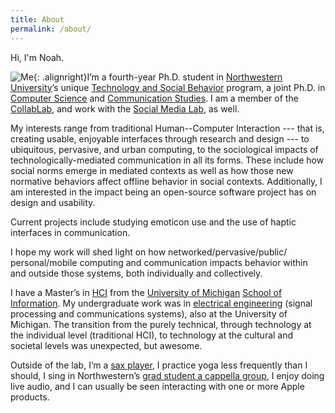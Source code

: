 ```yaml
---
title: About
permalink: /about/
---
```


Hi, I'm Noah.

![Me]({{site.baseurl}}/images/me_fordshoot.png){: .alignright}I’m a fourth-year Ph.D. student in [Northwestern University](http://www.northwestern.edu)’s unique [Technology and Social Behavior](http://tsb.northwestern.edu/) program, a joint Ph.D. in [Computer Science](http://eecs.northwestern.edu/) and [Communication Studies](http://www.communication.northwestern.edu/). I am a member of the [CollabLab](http://collablab.northwestern.edu/), and work with the [Social Media Lab](http://socialmedia.northwestern.edu/), as well.

My interests range from traditional Human--Computer Interaction --- that is, creating usable, enjoyable interfaces through research and design --- to ubiquitous, pervasive, and urban computing, to the sociological impacts of technologically-mediated communication in all its forms. These include how social norms emerge in mediated contexts as well as how those new normative behaviors affect offline behavior in social contexts. Additionally, I am interested in the impact being an open-source software project has on design and usability.

Current projects include studying emoticon use and the use of haptic interfaces in communication.

I hope my work will shed light on how networked/&#8203;pervasive/&#8203;public/&#8203;personal/&#8203;mobile computing and communication impacts behavior within and outside those systems, both individually and collectively.

I have a Master’s in [HCI](http://www.si.umich.edu/academics/msi/human-computer-interaction-hci) from the [University of Michigan](http://www.umich.edu/) [School of Information](http://www.si.umich.edu/). My undergraduate work was in <a title="U of M EECS" href="http://www.eecs.umich.edu/">electrical engineering</a> (signal processing and communications systems), also at the University of Michigan. The transition from the purely technical, through technology at the individual level (traditional HCI), to technology at the cultural and societal levels was unexpected, but awesome.

Outside of the lab, I’m a [sax player](http://mmb.music.umich.edu/), I practice yoga less frequently than I should, I sing in Northwestern’s [grad student a cappella group](http://groups.northwestern.edu/catatonics/), I enjoy doing live audio, and I can usually be seen interacting with one or more Apple products.